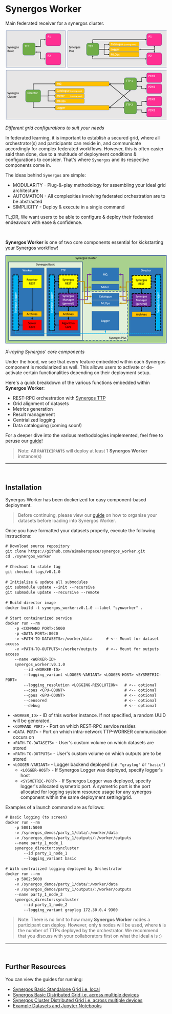 # Synergos Worker

Main federated receiver for a synergos cluster.

![Synergos Grid Configurations](./docs/images/synergos_deployment_configurations.png)

*Different grid configurations to suit your needs*

In federated learning, it is important to establish a secured grid, where all orchestrator(s) and participants can reside in, and communicate accordingly for complex federated workflows. However, this is often easier said than done, due to a multitude of deployment conditions & configurations to consider. That's where `Synergos` and its respective components come in. 

The ideas behind `Synergos` are simple: 
- MODULARITY - Plug-&-play methodology for assembling your ideal grid architecture
- AUTOMATION - All complexities involving federated orchestration are to be abstracted
- SIMPLICITY - Deploy & execute in a single command

TL;DR, We want users to be able to configure & deploy their federated endeavours with ease & confidence.

<br>

**Synergos Worker** is one of two core components essential for kickstarting your Synergos workflow!

![Synergos components](./docs/images/synergos_modules.png)

*X-raying Synergos' core components*

Under the hood, we see that every feature embedded within each Synergos component is modularized as well. This allows users to activate or de-activate certain functionalities depending on their deployment setup.

Here's a quick breakdown of the various functions embedded within **Synergos Worker**:
- REST-RPC orchestration with [Synergos TTP](https://github.com/aimakerspace/synergos_ttp)
- Grid alignment of datasets
- Metrics generation
- Result management
- Centrialized logging
- Data cataloguing (coming soon!)

For a deeper dive into the various methodologies implemented, feel free to peruse our [guide](https://docs.synergos.ai)!

> Note: All **`PARTICIPANTS`** will deploy at least 1 **Synergos Worker** instance(s)

---
<br>

## Installation

Synergos Worker has been dockerized for easy component-based deployment. 

> Before continuing, please view our [guide](https://docs.synergos.ai/DatasetStructure.html) on how to organise your datasets before loading into Synergos Worker.

Once you have formatted your datasets properly, execute the following instructions:

```
# Download source repository
git clone https://github.com/aimakerspace/synergos_worker.git
cd ./synergos_worker

# Checkout to stable tag
git checkout tags/v0.1.0

# Initialize & update all submodules
git submodule update --init --recursive
git submodule update --recursive --remote

# Build director image
docker build -t synergos_worker:v0.1.0 --label "synworker" .

# Start containerized service
docker run --rm 
    -p <COMMAND PORT>:5000 
    -p <DATA PORT>:8020      
    -v <PATH-TO-DATASETS>:/worker/data      # <-- Mount for dataset access
    -v <PATH-TO-OUTPUTS>:/worker/outputs    # <-- Mount for outputs access
    --name <WORKER-ID> 
    synergos_worker:v0.1.0         
        --id <WORKER-ID>        
        --logging_variant <LOGGER-VARIANT> <LOGGER-HOST> <SYSMETRIC-PORT> 
        --logging_resolution <LOGGING-RESOLUTION>   # <-- optional
        --cpus <CPU-COUNT>                          # <-- optional
        --gpus <GPU-COUNT>                          # <-- optional
        --censored                                  # <-- optional
        --debug                                     # <-- optional
```
- `<WORKER_ID>` - ID of this worker instance. If not specified, a random UUID will be generated.
- `<COMMAND PORT>` - Port on which REST-RPC service resides
- `<DATA PORT>` - Port on which intra-network TTP-WORKER communication occurs on
- `<PATH-TO-DATASETS>` - User's custom volume on which datasets are stored 
- `<PATH-TO-OUTPUTS>` - User's custom volume on which outputs are to be stored
- `<LOGGER-VARIANT>` - Logger backend deployed (i.e. `"graylog"` or `"basic"`)
    - `<LOGGER-HOST>` - If Synergos Logger was deployed, specify logger's host
    - `<SYSMETRIC-PORT>` - If Synergos Logger was deployed, specify logger's allocated sysmetric port. A sysmetric port is the port allocated for logging system resource usage for any synergos component within the same deployment setting/grid.

Examples of a launch command are as follows:

```
# Basic logging (to screen)
docker run --rm 
    -p 5001:5000      
    -v /synergos_demos/party_1/data/:/worker/data      
    -v /synergos_demos/party_1/outputs/:/worker/outputs
    --name party_1_node_1
    synergos_director:syncluster          
        --id party_1_node_1        
        --logging_variant basic

# With centralized logging deployed by Orchestrator
docker run --rm 
    -p 5002:5000      
    -v /synergos_demos/party_1/data/:/worker/data      
    -v /synergos_demos/party_1/outputs/:/worker/outputs
    --name party_1_node_2
    synergos_director:syncluster          
        --id party_1_node_2        
        --logging_variant graylog 172.30.0.4 9300
```

> Note: There is no limit to how many **Synergos Worker** nodes a participant can deploy. However, only `N` nodes will be used, where `N` is the number of TTPs deployed by the orchestrator. We recommend that you discuss with your collaborators first on what the ideal `N` is :)

---
<br>

## Further Resources

You can view the guides for running:
- [Synergos Basic Standalone Grid i.e. local](https://docs.synergos.ai/BasicRunLocal.html)
- [Synergos Basic Distributed Grid i.e. across multiple devices](https://docs.synergos.ai/BasicRunDistributed.html)
- [Synergos Cluster Distributed Grid i.e. across multiple devices](https://docs.synergos.ai/ClusterRunDistributed.html)
- [Example Datasets and Jupyter Notebooks](https://github.com/aimakerspace/Synergos/tree/master/examples)
